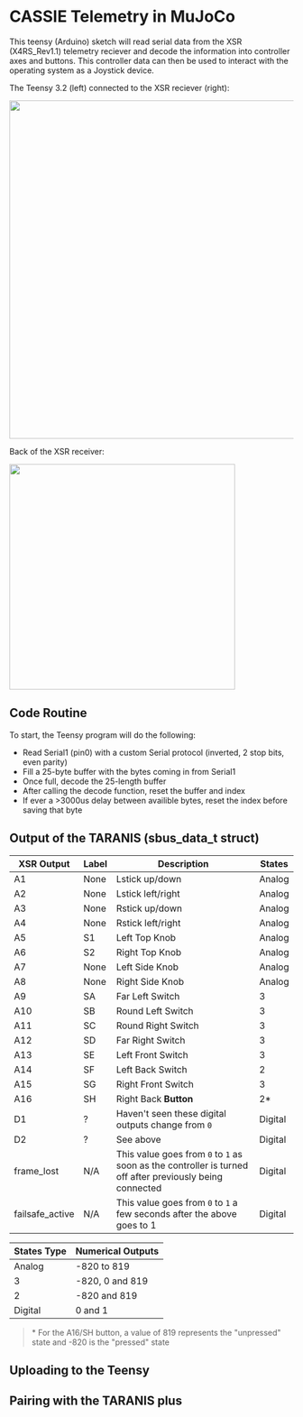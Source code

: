 # CASSIE Telemetry in MuJoCo 

This teensy (Arduino) sketch will read serial data from the XSR (X4RS_Rev1.1) telemetry reciever and decode the information into controller axes and buttons.  This controller data can then be used to interact with the operating system as a Joystick device.

The Teensy 3.2 (left) connected to the XSR reciever (right):

<img src="http://i.imgur.com/vlCQ2Rf.jpg?1" width="600"> 

Back of the XSR receiver:

<img src="http://i.imgur.com/2jpbEeh.jpg?1" width="400"> 

## Code Routine

To start, the Teensy program will do the following:

* Read Serial1 (pin0) with a custom Serial protocol (inverted, 2 stop bits, even parity)
* Fill a 25-byte buffer with the bytes coming in from Serial1
* Once full, decode the 25-length buffer
* After calling the decode function, reset the buffer and index
* If ever a >3000us delay between availible bytes, reset the index before saving that byte

## Output of the TARANIS (sbus_data_t struct)

XSR Output | Label | Description | States
--- | --- | --- | ---
A1 | None | Lstick up/down | Analog
A2 | None | Lstick left/right | Analog
A3 | None | Rstick up/down | Analog
A4 | None | Rstick left/right | Analog
A5 | S1 | Left Top Knob | Analog
A6 | S2 | Right Top Knob  | Analog
A7 | None | Left Side Knob | Analog
A8 | None | Right Side Knob | Analog
A9 | SA | Far Left Switch | 3
A10 | SB | Round Left Switch | 3
A11 | SC | Round Right Switch | 3
A12 | SD | Far Right Switch | 3
A13 | SE | Left Front Switch | 3
A14 | SF | Left Back Switch | 2
A15 | SG | Right Front Switch | 3
A16 | SH | Right Back **Button** | 2\*
D1 | ? | Haven't seen these digital outputs change from `0` | Digital
D2 | ? | See above | Digital
frame_lost | N/A | This value goes from `0` to `1` as soon as the controller is turned off after previously being connected | Digital
failsafe_active | N/A | This value goes from `0` to `1` a few seconds after the above goes to 1 | Digital

States Type | Numerical Outputs
-- | ---
Analog | -820 to 819
3 | -820, 0 and 819
2 | -820 and 819
Digital | 0 and 1

>\* For the A16/SH button, a value of 819 represents the "unpressed" state and -820 is the "pressed" state

## Uploading to the Teensy

## Pairing with the TARANIS plus
